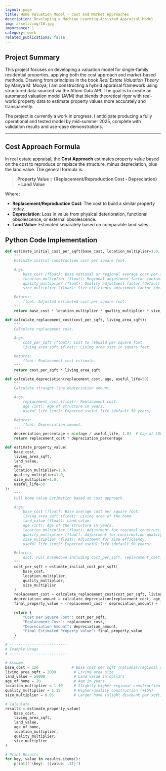 ```yaml
---
layout: page
title: Home Valuation Model - Cost and Market Approaches
description: Developing a Machine Learning Assisted Appraisal Model
img: assets/img/10.jpg
importance: 1
category: work
related_publications: false
---
```


## Project Summary

This project focuses on developing a valuation model for single-family residential properties, applying both the cost approach and market-based methods. Drawing from principles in the book *Real Estate Valuation Theory* by Manya M. Mooya, I am constructing a hybrid appraisal framework using structured data sourced via the Attom Data API. The goal is to create an automated valuation model (AVM) that blends theoretical rigor with real-world property data to estimate property values more accurately and transparently.

The project is currently a work in progress. I anticipate producing a fully operational and tested model by mid-summer 2025, complete with validation results and use-case demonstrations.

---

## Cost Approach Formula

In real estate appraisal, the **Cost Approach** estimates property value based on the cost to reproduce or replace the structure, minus depreciation, plus the land value. The general formula is:

> **Property Value = (Replacement/Reproduction Cost - Depreciation) + Land Value**

Where:
- **Replacement/Reproduction Cost**: The cost to build a similar property today.
- **Depreciation**: Loss in value from physical deterioration, functional obsolescence, or external obsolescence.
- **Land Value**: Estimated separately based on comparable land sales.

## Python Code Implementation

```python
def estimate_initial_cost_per_sqft(base_cost, location_multiplier=1.0, quality_multiplier=1.0, size_multiplier=1.0):
    """
    Estimate initial construction cost per square foot.

    Args:
        base_cost (float): Base national or regional average cost per square foot.
        location_multiplier (float): Regional adjustment factor (default 1.0 = no adjustment).
        quality_multiplier (float): Quality adjustment factor (default 1.0 = average quality).
        size_multiplier (float): Size efficiency adjustment factor (default 1.0 = standard size).

    Returns:
        float: Adjusted estimated cost per square foot.
    """
    return base_cost * location_multiplier * quality_multiplier * size_multiplier

def calculate_replacement_cost(cost_per_sqft, living_area_sqft):
    """
    Calculate replacement cost.

    Args:
        cost_per_sqft (float): Cost to rebuild per square foot.
        living_area_sqft (float): Living area size in square feet.

    Returns:
        float: Replacement cost estimate.
    """
    return cost_per_sqft * living_area_sqft

def calculate_depreciation(replacement_cost, age, useful_life=50):
    """
    Calculate straight-line depreciation amount.

    Args:
        replacement_cost (float): Replacement cost.
        age (int): Age of structure in years.
        useful_life (int): Expected useful life (default 50 years).

    Returns:
        float: Depreciation amount.
    """
    depreciation_percentage = min(age / useful_life, 1.0)  # Cap at 100%
    return replacement_cost * depreciation_percentage

def estimate_property_value(
    base_cost,
    living_area_sqft,
    land_value,
    age,
    location_multiplier=1.0,
    quality_multiplier=1.0,
    size_multiplier=1.0,
    useful_life=50
):
    """
    Full Home Value Estimation based on cost approach.

    Args:
        base_cost (float): Base average cost per square foot.
        living_area_sqft (float): Living area of the home.
        land_value (float): Land value.
        age (int): Age of the structure in years.
        location_multiplier (float): Adjustment for regional construction costs.
        quality_multiplier (float): Adjustment for construction quality.
        size_multiplier (float): Adjustment for size efficiency.
        useful_life (int): Expected useful life (default 50 years).

    Returns:
        dict: Full breakdown including cost_per_sqft, replacement_cost, depreciation, final_property_value.
    """
    cost_per_sqft = estimate_initial_cost_per_sqft(
        base_cost,
        location_multiplier,
        quality_multiplier,
        size_multiplier
    )
    replacement_cost = calculate_replacement_cost(cost_per_sqft, living_area_sqft)
    depreciation_amount = calculate_depreciation(replacement_cost, age, useful_life)
    final_property_value = (replacement_cost - depreciation_amount) + land_value

    return {
        "Cost per Square Foot": cost_per_sqft,
        "Replacement Cost": replacement_cost,
        "Depreciation Amount": depreciation_amount,
        "Final Estimated Property Value": final_property_value
    }

# --------------------------
# Example Usage
# --------------------------

# Assume:
base_cost = 120               # Base cost per sqft (national/regional average)
living_area_sqft = 2000        # Living area size
land_value = 50000             # Land value in dollars
age_of_home = 20               # Age in years
location_multiplier = 1.10     # Slightly higher regional construction costs (+10%)
quality_multiplier = 1.15      # Higher-quality construction (+15%)
size_multiplier = 0.95         # Larger home (slight discount per sqft)

# Calculate
results = estimate_property_value(
    base_cost,
    living_area_sqft,
    land_value,
    age_of_home,
    location_multiplier,
    quality_multiplier,
    size_multiplier
)

# Print Results
for key, value in results.items():
    print(f"{key}: ${value:,.2f}")
```